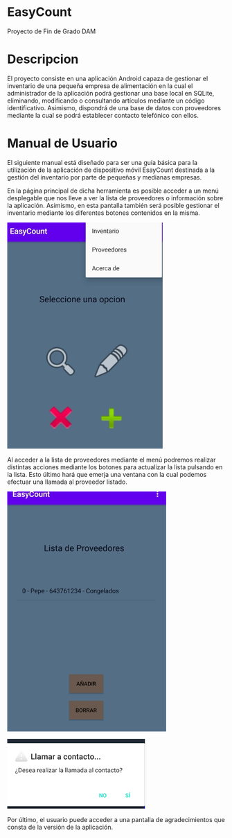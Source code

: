 # EasyCount
Proyecto de Fin de Grado DAM
# Descripcion

El proyecto consiste en una aplicación Android capaza de gestionar el inventario de una pequeña empresa de alimentación en la cual el administrador de la aplicación podrá gestionar una base local en SQLite, eliminando, modificando o consultando artículos mediante un código identificativo. Asimismo, dispondrá de una base de datos con proveedores mediante la cual se podrá establecer contacto telefónico con ellos.

# Manual de Usuario

El siguiente manual está diseñado para ser una guía básica para la utilización de la aplicación de dispositivo móvil EsayCount destinada a la gestión del inventario por parte de pequeñas y medianas empresas.

En la página principal de dicha herramienta es posible acceder a un menú desplegable que nos lleve a ver la lista de proveedores o información sobre la aplicación. Asimismo, en esta pantalla también será posible gestionar el inventario mediante los diferentes botones contenidos en la misma.

![](Capturas/captura1.jpg)

Al acceder a la lista de proveedores mediante el menú podremos realizar distintas acciones mediante los botones para actualizar la lista pulsando en la lista. Esto último hará que emerja una ventana con la cual podemos efectuar una llamada al proveedor listado.

![](Capturas/captura2.jpg)

![](Capturas/captura3.png)

Por último, el usuario puede acceder a una pantalla de agradecimientos que consta de la versión de la aplicación.

